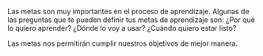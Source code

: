 Las metas son muy importantes en el proceso de aprendizaje. Algunas de las preguntas que te pueden definir tus metas de aprendizaje son:
¿Por qué lo quiero aprender?
¿Dónde lo voy a usar?
¿Cuándo quiero estar listo?


Las metas nos permitirán cumplir nuestros objetivos de mejor manera.